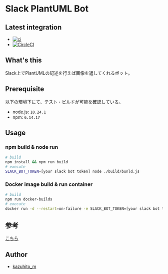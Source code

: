 # Slack PlantUML Bot

## Latest integration

- [![ci](https://github.com/kazuhito-m/slack-plantuml-bot/actions/workflows/ci.yml/badge.svg)](https://github.com/kazuhito-m/slack-plantuml-bot/actions/workflows/ci.yml)
- [![CircleCI](https://circleci.com/gh/kazuhito-m/slack-plantuml-bot.svg?style=svg)](https://circleci.com/gh/kazuhito-m/slack-plantuml-bot)

## What's this

Slack上でPlantUMLの記述を行えば画像を返してくれるボット。

## Prerequisite

以下の環境下にて、テスト・ビルドが可能を確認している。

- node.js: `10.24.1`
- npm: `6.14.17`

## Usage

### npm build & node run

```bash
# build
npm install && npm run build
# execute
SLACK_BOT_TOKEN=[your slack bot token] node ./build/bunld.js
```

### Docker image build & run container

```bash
# build
npm run docker-builds
# execute
docker run -d --restart=on-failure -e SLACK_BOT_TOKEN=[your slack bot token] kazuhito/slack-plantuml-bot
```

## 参考

[こちら](./doc/REFERENCE_PUBS.md)

## Author

+ [kazuhito_m](https://twitter.com/kazuhito_m)
